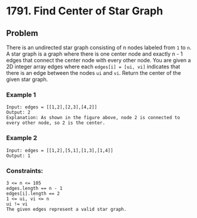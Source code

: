 # 1791. Find Center of Star Graph

## Problem
There is an undirected star graph consisting of n nodes labeled from `1` to `n`. A star graph is a graph where there is one center node and exactly n - 1 edges that connect the center node with every other node.
You are given a 2D integer array edges where each `edges[i] = [ui, vi]` indicates that there is an edge between the nodes `ui` and `vi`. Return the center of the given star graph.

### Example 1
```
Input: edges = [[1,2],[2,3],[4,2]]
Output: 2
Explanation: As shown in the figure above, node 2 is connected to every other node, so 2 is the center.
```

### Example 2
```
Input: edges = [[1,2],[5,1],[1,3],[1,4]]
Output: 1
```

### Constraints:
```
3 <= n <= 105
edges.length == n - 1
edges[i].length == 2
1 <= ui, vi <= n
ui != vi
The given edges represent a valid star graph.
```
